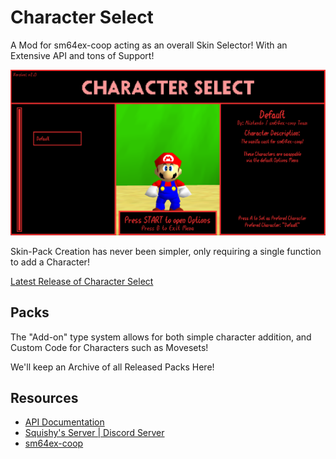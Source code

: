 # Character Select

 A Mod for sm64ex-coop acting as an overall Skin Selector! With an Extensive API and tons of Support!

 ![menu-preview](images/menu-preview.png)

 Skin-Pack Creation has never been simpler, only requiring a single function to add a Character!

 [Latest Release of Character Select](https://github.com/SQUISHY6094/character-select-coop/releases)

## Packs
The "Add-on" type system allows for both simple character addition, and Custom Code for Characters such as Movesets!

We'll keep an Archive of all Released Packs Here!

## Resources
 - [API Documentation](API-doc.md)
 - [Squishy's Server | Discord Server](https://discord.gg/2bg2FnFp6f)
 - [sm64ex-coop](https://github.com/djoslin0/sm64ex-coop)
